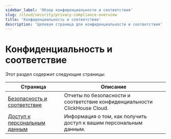 ```yaml
---
sidebar_label: 'Обзор конфиденциальности и соответствия'
slug: /cloud/security/privacy-compliance-overview
title: 'Конфиденциальность и соответствие'
description: 'Целевая страница для конфиденциальности и соответствия'
---
```



# Конфиденциальность и соответствие

Этот раздел содержит следующие страницы:

| Страница                                                                  | Описание                                                    |
|---------------------------------------------------------------------------|------------------------------------------------------------|
| [Безопасность и соответствие](/cloud/security/security-and-compliance) | Отчеты по безопасности и соответствие конфиденциальности ClickHouse Cloud. |
| [Доступ к персональным данным](/cloud/security/personal-data-access)   | Информация о том, как получить доступ к вашим персональным данным. |
